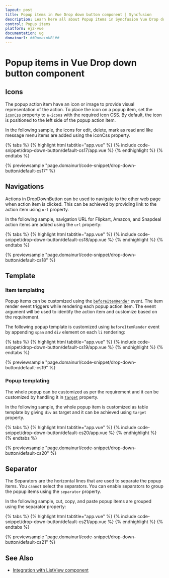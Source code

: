 ```yaml
---
layout: post
title: Popup items in Vue Drop down button component | Syncfusion
description: Learn here all about Popup items in Syncfusion Vue Drop down button component of Syncfusion Essential JS 2 and more.
control: Popup items 
platform: ej2-vue
documentation: ug
domainurl: ##DomainURL##
---
```


# Popup items in Vue Drop down button component

## Icons

The popup action item have an icon or image to provide visual representation of the action. To place the icon on a popup item, set the [`iconCss`](https://ej2.syncfusion.com/vue/documentation/api/drop-down-button#iconcss) property to `e-icons` with the required icon CSS. By default, the icon is positioned to the left side of the popup action item.

In the following sample, the icons for edit, delete, mark as read  and like message menu items are added using the iconCss property.

{% tabs %}
{% highlight html tabtitle="app.vue" %}
{% include code-snippet/drop-down-button/default-cs17/app.vue %}
{% endhighlight %}
{% endtabs %}
        
{% previewsample "page.domainurl/code-snippet/drop-down-button/default-cs17" %}

## Navigations

Actions in DropDownButton can be used to navigate to the other web page when action item is clicked. This can be achieved by providing link to the action item using `url` property.

In the following sample, navigation URL for Flipkart, Amazon, and Snapdeal action items are added using the `url` property:

{% tabs %}
{% highlight html tabtitle="app.vue" %}
{% include code-snippet/drop-down-button/default-cs18/app.vue %}
{% endhighlight %}
{% endtabs %}
        
{% previewsample "page.domainurl/code-snippet/drop-down-button/default-cs18" %}

## Template

### Item templating

Popup items can be customized using the [`beforeItemRender`](https://ej2.syncfusion.com/vue/documentation/api/drop-down-button#beforeitemrender) event. The item render event triggers while rendering each popup action item. The event argument will be used to identify the action item and customize based on the requirement.

The following popup template is customized using `beforeItemRender` event by appending `span` and `div` element on each `li` rendering:

{% tabs %}
{% highlight html tabtitle="app.vue" %}
{% include code-snippet/drop-down-button/default-cs19/app.vue %}
{% endhighlight %}
{% endtabs %}
        
{% previewsample "page.domainurl/code-snippet/drop-down-button/default-cs19" %}

### Popup templating

The whole popup can be customized as per the requirement and it can be customized by handling it in [`target`](https://ej2.syncfusion.com/vue/documentation/api/drop-down-button#target) property.

In the following sample, the whole popup item is customized as table template by giving `div` as target and it can be achieved using `target` property.

{% tabs %}
{% highlight html tabtitle="app.vue" %}
{% include code-snippet/drop-down-button/default-cs20/app.vue %}
{% endhighlight %}
{% endtabs %}
        
{% previewsample "page.domainurl/code-snippet/drop-down-button/default-cs20" %}

## Separator

The Separators are the horizontal lines that are used to separate the popup items. You `cannot` select the separators. You can enable separators to group the popup items using the `separator` property.

In the following sample, cut, copy, and paste popup items are grouped using the separator property:

{% tabs %}
{% highlight html tabtitle="app.vue" %}
{% include code-snippet/drop-down-button/default-cs21/app.vue %}
{% endhighlight %}
{% endtabs %}
        
{% previewsample "page.domainurl/code-snippet/drop-down-button/default-cs21" %}

## See Also

* [Integration with ListView component](./how-to/group-popup-items-with-listview-component)